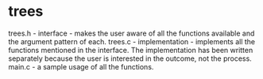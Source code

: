 # trees

trees.h - interface - makes the user aware of all the functions available and the argument pattern of each.
trees.c - implementation - implements all the functions mentioned in the interface. The implementation has been written separately because           the user is interested in the outcome, not the process.
main.c - a sample usage of all the functions.
